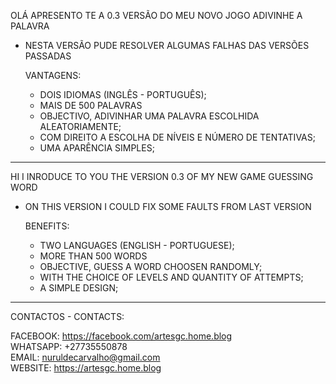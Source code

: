 OLÁ APRESENTO TE A 0.3 VERSÃO DO MEU NOVO JOGO ADIVINHE A PALAVRA

- NESTA VERSÃO PUDE RESOLVER ALGUMAS FALHAS DAS VERSÕES PASSADAS

    VANTAGENS:
    - DOIS IDIOMAS (INGLÊS - PORTUGUÊS);
    - MAIS DE 500 PALAVRAS
    - OBJECTIVO, ADIVINHAR UMA PALAVRA ESCOLHIDA ALEATORIAMENTE;
    - COM DIREITO A ESCOLHA DE NÍVEIS E NÚMERO DE TENTATIVAS;
    - UMA APARÊNCIA SIMPLES;


*****************************************************************

HI I INRODUCE TO YOU THE VERSION 0.3 OF MY NEW GAME GUESSING WORD

- ON THIS VERSION I COULD FIX SOME FAULTS FROM LAST VERSION

    BENEFITS:
    - TWO LANGUAGES (ENGLISH - PORTUGUESE);
    - MORE THAN 500 WORDS
    - OBJECTIVE, GUESS A WORD CHOOSEN RANDOMLY;
    - WITH THE CHOICE OF LEVELS AND QUANTITY OF ATTEMPTS;
    - A SIMPLE DESIGN;

*****************************************************************

CONTACTOS - CONTACTS:

FACEBOOK: https://facebook.com/artesgc.home.blog <br>
WHATSAPP: +27735550878 <br>
EMAIL: nuruldecarvalho@gmail.com <br>
WEBSITE: https://artesgc.home.blog
